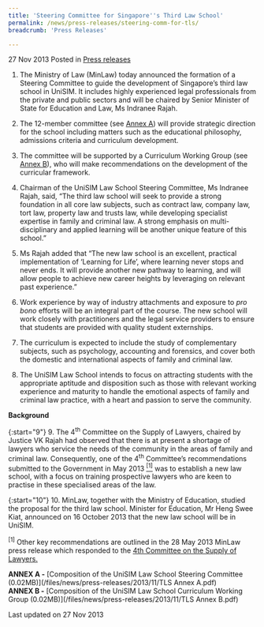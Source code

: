 ```yaml
---
title: 'Steering Committee for Singapore''s Third Law School'
permalink: /news/press-releases/steering-comm-for-tls/
breadcrumb: 'Press Releases'

---
```



27 Nov 2013 Posted in [Press releases](/news/press-releases)

1. The Ministry of Law (MinLaw) today announced the formation of a Steering Committee to guide the development of Singapore’s third law school in UniSIM.  It includes highly experienced legal professionals from the private and public sectors and will be chaired by Senior Minister of State for Education and Law, Ms Indranee Rajah.


2. The 12-member committee (see <u>Annex A</u>) will provide strategic direction for the school including matters such as the educational philosophy, admissions criteria and curriculum development. 


3. The committee will be supported by a Curriculum Working Group (see <u>Annex B</u>), who will make recommendations on the development of the curricular framework.


4. Chairman of the UniSIM Law School Steering Committee, Ms Indranee Rajah, said, “The third law school will seek to provide a strong foundation in all core law subjects, such as contract law, company law, tort law, property law and trusts law, while developing specialist expertise in family and criminal law. A strong emphasis on multi-disciplinary and applied learning will be another unique feature of this school.”


5. Ms Rajah added that “The new law school is an excellent, practical implementation of ‘Learning for Life’, where learning never stops and never ends. It will provide another new pathway to learning, and will allow people to achieve new career heights by leveraging on relevant past experience.”


6. Work experience by way of industry attachments and exposure to *pro bono* efforts will be an integral part of the course.  The new school will work closely with practitioners and the legal service providers to ensure that students are provided with quality student externships.


7. The curriculum is expected to include the study of complementary subjects, such as psychology, accounting and forensics, and cover both the domestic and international aspects of family and criminal law.


8. The UniSIM Law School intends to focus on attracting students with the appropriate aptitude and disposition such as those with relevant working experience and maturity to handle the emotional aspects of family and criminal law practice, with a heart and passion to serve the community.

**Background**

{:start="9"}
9. The 4<sup>th</sup> Committee on the Supply of Lawyers, chaired by Justice VK Rajah had observed that there is at present a shortage of lawyers who service the needs of the community in the areas of family and criminal law. Consequently, one of the 4<sup>th</sup> Committee’s recommendations submitted to the Government in May 2013 <a href="#ABC"><sup>[1]</sup></a> was to establish a new law school, with a focus on training prospective lawyers who are keen to practise in these specialised areas of the law.


{:start="10"}
10. MinLaw, together with the Ministry of Education, studied the proposal for the third law school. Minister for Education, Mr Heng Swee Kiat, announced on 16 October 2013 that the new law school will be in UniSIM.


<sup id="ABC">[1]</sup> Other key recommendations are outlined in the 28 May 2013 MinLaw press release which responded to the [4th Committee on the Supply of Lawyers.](/news/press-releases/government-welcomes-key-recommendations-of-the-4th-committee-on-the-supply-of-lawyers)

**ANNEX A -** [Composition of the UniSIM Law School Steering Committee (0.02MB)](/files/news/press-releases/2013/11/TLS Annex A.pdf)  
**ANNEX B -** [Composition of the UniSIM Law School Curriculum Working Group (0.02MB)](/files/news/press-releases/2013/11/TLS Annex B.pdf)

<p class="right-side-updated">Last updated on 27 Nov 2013</p>



